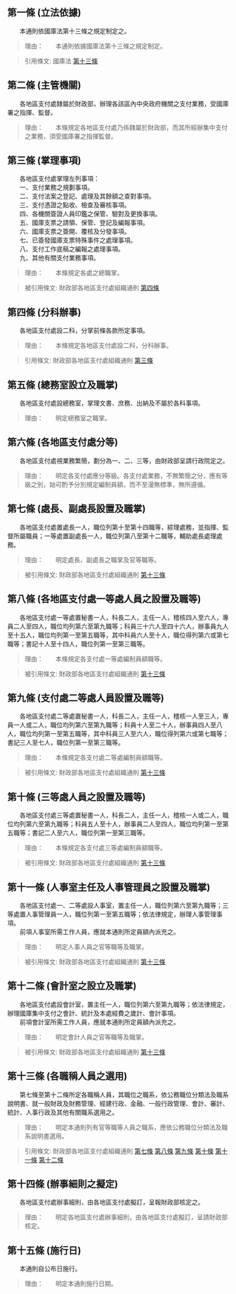 第一條 (立法依據)
-----------------
　　本通則依國庫法第十三條之規定制定之。  
> 理由：　　本通則依據國庫法第十三條之規定制定。

> 引用條文: 國庫法 [第十三條](../../財政金融/國庫/國庫法.md#第十三條-支出之集中辦理)



第二條 (主管機關)
-----------------
　　各地區支付處隸屬於財政部，辦理各該區內中央政府機關之支付業務，受國庫署之指揮、監督。  
> 理由：　　本條規定各地區支付處乃係隸屬於財政部，而其所經辦集中支付之業務，須受國庫署之指揮監督。



第三條 (掌理事項)
-----------------
　　各地區支付處掌理左列事項：  
　　一、支付業務之規劃事項。  
　　二、支付法案之登記、處理及其餘額之查對事項。  
　　三、支付憑證之點收、檢查及審核事項。  
　　四、各機關簽證人員印鑑之保管、驗對及更換事項。  
　　五、國庫支票之請領、保管、登記及編報事項。  
　　六、國庫支票之簽開、覆核及分發事項。  
　　七、已簽發國庫支票特殊事件之處理事項。  
　　八、支付工作底稿之編報之處理事項。  
　　九、其他有關支付業務事項。  
> 理由：　　本條規定各處之總職掌。

> 被引用條文: 財政部各地區支付處組織通則 [第四條](../../人事其他/組織編制/財政部各地區支付處組織通則.md#第四條-分科辦事)



第四條 (分科辦事)
-----------------
　　各地區支付處設二科，分掌前條各款所定事項。  
> 理由：　　本條規定各地區支付處設二科，分科辦事。

> 引用條文: 財政部各地區支付處組織通則 [第三條](../../人事其他/組織編制/財政部各地區支付處組織通則.md#第三條-掌理事項)



第五條 (總務室設立及職掌)
-------------------------
　　各地區支付處設總務室，掌理文書、庶務、出納及不屬於各科事項。  
> 理由：　　明定總務室之職掌。



第六條 (各地區支付處分等)
-------------------------
　　各地區支付處視業務繁簡，劃分為一、二、三等，由財政部呈請行政院定之。  
> 理由：　　明定各支付處應分等級。各支付處業務，不無繁簡之分，應有等級之別，始可酌予分別規定編制員額，而不至漫無標準，無所遵循。



第七條 (處長、副處長設置及職掌)
-------------------------------
　　各地區支付處置處長一人，職位列第十至第十四職等，綜理處務，並指揮、監督所屬職員；一等處置副處長一人，職位列第八至第十二職等，輔助處長處理處務。  
> 理由：　　明定處長、副處長之職掌及官等職等。

> 被引用條文: 財政部各地區支付處組織通則 [第十三條](../../人事其他/組織編制/財政部各地區支付處組織通則.md#第十三條-各職稱人員之選用)



第八條 (各地區支付處一等處人員之設置及職等)
-------------------------------------------
　　各地區支付處一等處置秘書一人，科長二人，主任一人，稽核四人至六人，專員二人至四人，職位均列第六至第九職等；科員三十六人至四十六人，辦事員九人至十五人，職位均列第一至第五職等，其中科員六人至十人，職位得列第六或第七職等；書記十人至十四人，職位列第一至第三職等。  
> 理由：　　本條規定各支付處一等處編制員額職等。

> 被引用條文: 財政部各地區支付處組織通則 [第十三條](../../人事其他/組織編制/財政部各地區支付處組織通則.md#第十三條-各職稱人員之選用)



第九條 (支付處二等處人員設置及職等)
-----------------------------------
　　各地區支付處二等處置秘書一人，科長二人，主任一人，稽核一人至三人，專員一人或二人，職位均列第六至第九職等；科員十人至二十人，辦事員四人至八人，職位均列第一至第五職等，其中科員三人至六人，職位得列第六或第七職等；書記三人至七人，職位列第一至第三職等。  
> 理由：　　本條規定各支付處二等處編制員額職等。

> 被引用條文: 財政部各地區支付處組織通則 [第十三條](../../人事其他/組織編制/財政部各地區支付處組織通則.md#第十三條-各職稱人員之選用)



第十條 (三等處人員之設置及職等)
-------------------------------
　　各地區支付處三等處置秘書一人，科長二人，主任一人，稽核一人或二人，職位均列第六至第九職等；科員五人至十人，辦事員二人至四人，職位均列第一至第五職等；書記二人至六人，職位列第一至第三職等。  
> 理由：　　本條規定各支付處三等處編制員額職等。

> 被引用條文: 財政部各地區支付處組織通則 [第十三條](../../人事其他/組織編制/財政部各地區支付處組織通則.md#第十三條-各職稱人員之選用)



第十一條 (人事室主任及人事管理員之設置及職掌)
---------------------------------------------
　　各地區支付處一、二等處設人事室，置主任一人，職位列第六至第九職等；三等處置人事管理員一人，職位列第一至第五職等；依法律規定，辦理人事管理事項。  
　　前項人事室所需工作人員，應就本通則所定員額內派充之。  
> 理由：　　明定人事人員之官等職等及職掌。

> 被引用條文: 財政部各地區支付處組織通則 [第十三條](../../人事其他/組織編制/財政部各地區支付處組織通則.md#第十三條-各職稱人員之選用)



第十二條 (會計室之設立及職掌)
-----------------------------
　　各地區支付處設會計室，置主任一人，職位列第六至第九職等；依法律規定，辦理國庫集中支付之會計、統計及本處經費之歲計、會計事項。  
　　前項會計室所需工作人員，應就本通則所定員額內派充之。  
> 理由：　　明定會計人員之官等職等及職掌。

> 被引用條文: 財政部各地區支付處組織通則 [第十三條](../../人事其他/組織編制/財政部各地區支付處組織通則.md#第十三條-各職稱人員之選用)



第十三條 (各職稱人員之選用)
---------------------------
　　第七條至第十二條所定各職稱人員，其職位之職系，依公務職位分類法及職系說明書、就一般財政及財務管理、經建行政、金融、一般行政管理、會計、審計、統計、人事行政及其他有關職系選用之。  
> 理由：　　明定本通則列有官等職等人員之職系，應依公務職位分類法及職系說明書選用。

> 引用條文: 財政部各地區支付處組織通則 [第七條](../../人事其他/組織編制/財政部各地區支付處組織通則.md#第七條-處長、副處長設置及職掌) [第八條](../../人事其他/組織編制/財政部各地區支付處組織通則.md#第八條-各地區支付處一等處人員之設置及職等) [第九條](../../人事其他/組織編制/財政部各地區支付處組織通則.md#第九條-支付處二等處人員設置及職等) [第十條](../../人事其他/組織編制/財政部各地區支付處組織通則.md#第十條-三等處人員之設置及職等) [第十一條](../../人事其他/組織編制/財政部各地區支付處組織通則.md#第十一條-人事室主任及人事管理員之設置及職掌) [第十二條](../../人事其他/組織編制/財政部各地區支付處組織通則.md#第十二條-會計室之設立及職掌)



第十四條 (辦事細則之擬定)
-------------------------
　　各地區支付處辦事細則，由各地區支付處擬訂，呈報財政部核定之。  
> 理由：　　明定各地區支付處辦事細則，由各地區支付處擬訂，呈請財政部核定。



第十五條 (施行日)
-----------------
　　本通則自公布日施行。  
> 理由：　　明定本通則施行日期。